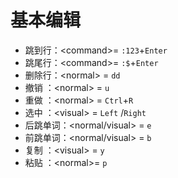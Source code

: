 # 基本编辑

- 跳到行：\<command>= `:123`+`Enter`
- 跳尾行：\<command>= `:$`+`Enter`
- 删除行：\<normal>     = `dd`
- 撤销    ：\<normal>     = `u`
- 重做    ：\<normal>     = `Ctrl`+`R`
- 选中    ：\<visual>       = `Left` /`Right`
- 后跳单词：\<normal/visual> = `e`
- 前跳单词：\<normal/visual> = `b`
- 复制     ：\<visual> = `y`
- 粘贴     ：\<normal>= `p`



